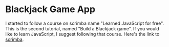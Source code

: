 # Blackjack Game App

I started to follow a course on scrimba name "Learned JavaScript for free". This is the second tutorial, named "Build a Blackjack game". If you would like to learn JavaScript, I suggest following that course. Here's the link to [scrimba](https://scrimba.com/).